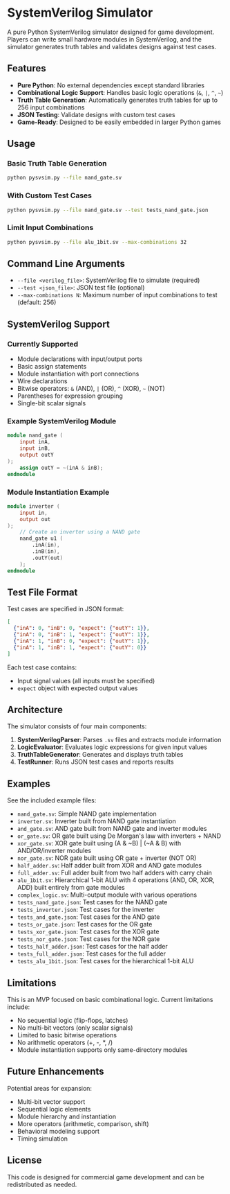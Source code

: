 # SystemVerilog Simulator

A pure Python SystemVerilog simulator designed for game development. Players can write small hardware modules in SystemVerilog, and the simulator generates truth tables and validates designs against test cases.

## Features

- **Pure Python**: No external dependencies except standard libraries
- **Combinational Logic Support**: Handles basic logic operations (`&`, `|`, `^`, `~`)
- **Truth Table Generation**: Automatically generates truth tables for up to 256 input combinations
- **JSON Testing**: Validate designs with custom test cases
- **Game-Ready**: Designed to be easily embedded in larger Python games

## Usage

### Basic Truth Table Generation

```bash
python pysvsim.py --file nand_gate.sv
```

### With Custom Test Cases

```bash
python pysvsim.py --file nand_gate.sv --test tests_nand_gate.json
```

### Limit Input Combinations

```bash
python pysvsim.py --file alu_1bit.sv --max-combinations 32
```

## Command Line Arguments

- `--file <verilog_file>`: SystemVerilog file to simulate (required)
- `--test <json_file>`: JSON test file (optional)
- `--max-combinations N`: Maximum number of input combinations to test (default: 256)

## SystemVerilog Support

### Currently Supported

- Module declarations with input/output ports
- Basic assign statements
- Module instantiation with port connections
- Wire declarations
- Bitwise operators: `&` (AND), `|` (OR), `^` (XOR), `~` (NOT)
- Parentheses for expression grouping
- Single-bit scalar signals

### Example SystemVerilog Module

```verilog
module nand_gate (
    input inA,
    input inB,
    output outY
);
    assign outY = ~(inA & inB);
endmodule
```

### Module Instantiation Example

```verilog
module inverter (
    input in,
    output out
);
    // Create an inverter using a NAND gate
    nand_gate u1 (
        .inA(in),
        .inB(in),
        .outY(out)
    );
endmodule
```

## Test File Format

Test cases are specified in JSON format:

```json
[
  {"inA": 0, "inB": 0, "expect": {"outY": 1}},
  {"inA": 0, "inB": 1, "expect": {"outY": 1}},
  {"inA": 1, "inB": 0, "expect": {"outY": 1}},
  {"inA": 1, "inB": 1, "expect": {"outY": 0}}
]
```

Each test case contains:
- Input signal values (all inputs must be specified)
- `expect` object with expected output values

## Architecture

The simulator consists of four main components:

1. **SystemVerilogParser**: Parses `.sv` files and extracts module information
2. **LogicEvaluator**: Evaluates logic expressions for given input values
3. **TruthTableGenerator**: Generates and displays truth tables
4. **TestRunner**: Runs JSON test cases and reports results

## Examples

See the included example files:
- `nand_gate.sv`: Simple NAND gate implementation
- `inverter.sv`: Inverter built from NAND gate instantiation
- `and_gate.sv`: AND gate built from NAND gate and inverter modules
- `or_gate.sv`: OR gate built using De Morgan's law with inverters + NAND
- `xor_gate.sv`: XOR gate built using (A & ~B) | (~A & B) with AND/OR/inverter modules
- `nor_gate.sv`: NOR gate built using OR gate + inverter (NOT OR)
- `half_adder.sv`: Half adder built from XOR and AND gate modules
- `full_adder.sv`: Full adder built from two half adders with carry chain
- `alu_1bit.sv`: Hierarchical 1-bit ALU with 4 operations (AND, OR, XOR, ADD) built entirely from gate modules
- `complex_logic.sv`: Multi-output module with various operations
- `tests_nand_gate.json`: Test cases for the NAND gate
- `tests_inverter.json`: Test cases for the inverter
- `tests_and_gate.json`: Test cases for the AND gate
- `tests_or_gate.json`: Test cases for the OR gate
- `tests_xor_gate.json`: Test cases for the XOR gate
- `tests_nor_gate.json`: Test cases for the NOR gate
- `tests_half_adder.json`: Test cases for the half adder
- `tests_full_adder.json`: Test cases for the full adder
- `tests_alu_1bit.json`: Test cases for the hierarchical 1-bit ALU

## Limitations

This is an MVP focused on basic combinational logic. Current limitations include:

- No sequential logic (flip-flops, latches)
- No multi-bit vectors (only scalar signals)
- Limited to basic bitwise operations
- No arithmetic operators (+, -, *, /)
- Module instantiation supports only same-directory modules

## Future Enhancements

Potential areas for expansion:
- Multi-bit vector support
- Sequential logic elements
- Module hierarchy and instantiation
- More operators (arithmetic, comparison, shift)
- Behavioral modeling support
- Timing simulation

## License

This code is designed for commercial game development and can be redistributed as needed.